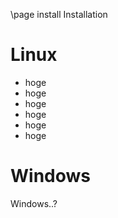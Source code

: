 \page install Installation

# Linux

* hoge
* hoge
* hoge
* hoge
* hoge
* hoge

# Windows

Windows..?
